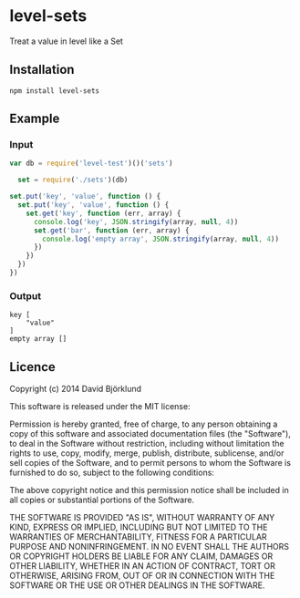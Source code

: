 # level-sets

Treat a value in level like a Set

## Installation

```
npm install level-sets
```

## Example

### Input

```javascript
var db = require('level-test')()('sets')

  set = require('./sets')(db)

set.put('key', 'value', function () {
  set.put('key', 'value', function () {
    set.get('key', function (err, array) {
      console.log('key', JSON.stringify(array, null, 4))
      set.get('bar', function (err, array) {
        console.log('empty array', JSON.stringify(array, null, 4))
      })
    })
  })
})
```

### Output

```
key [
    "value"
]
empty array []
```

## Licence

Copyright (c) 2014 David Björklund

This software is released under the MIT license:

Permission is hereby granted, free of charge, to any person obtaining a copy
of this software and associated documentation files (the "Software"), to deal
in the Software without restriction, including without limitation the rights
to use, copy, modify, merge, publish, distribute, sublicense, and/or sell
copies of the Software, and to permit persons to whom the Software is
furnished to do so, subject to the following conditions:

The above copyright notice and this permission notice shall be included in
all copies or substantial portions of the Software.

THE SOFTWARE IS PROVIDED "AS IS", WITHOUT WARRANTY OF ANY KIND, EXPRESS OR
IMPLIED, INCLUDING BUT NOT LIMITED TO THE WARRANTIES OF MERCHANTABILITY,
FITNESS FOR A PARTICULAR PURPOSE AND NONINFRINGEMENT. IN NO EVENT SHALL THE
AUTHORS OR COPYRIGHT HOLDERS BE LIABLE FOR ANY CLAIM, DAMAGES OR OTHER
LIABILITY, WHETHER IN AN ACTION OF CONTRACT, TORT OR OTHERWISE, ARISING FROM,
OUT OF OR IN CONNECTION WITH THE SOFTWARE OR THE USE OR OTHER DEALINGS IN
THE SOFTWARE.

